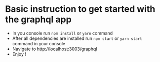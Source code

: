 # Basic instruction to get started with the graphql app

* In you console run `npm install` or `yarn` command
* After all dependencies are installed run `npm start` or `yarn start` command in your console
* Navigate to [http://localhost:3003/graphql](http://localhost:3003/graphql)
* Enjoy !

